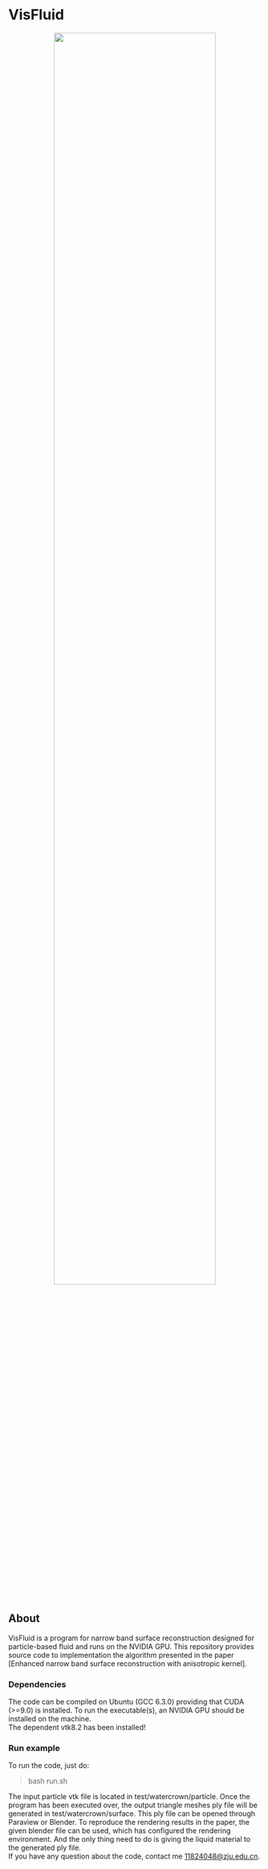 # **VisFluid** 

<p align="center">
    <img src="./assets/david_pacthes.png" width="80%"><br>
</p>

## **About**
VisFluid is a program for narrow band surface reconstruction designed for particle-based fluid and runs on the NVIDIA GPU. This repository provides source code to implementation the algorithm presented in the paper [Enhanced narrow band surface reconstruction with anisotropic kernel].  

### **Dependencies**
The code can be compiled on Ubuntu (GCC 6.3.0) providing that CUDA (>=9.0) is installed. To run the executable(s), an NVIDIA GPU should be installed on the machine.  
The dependent vtk8.2 has been installed!  

### **Run example**
To run the code, just do:  
> bash run.sh  

The input particle vtk file is located in test/watercrown/particle. Once the program has been executed over, the output triangle meshes ply file will be generated in test/watercrown/surface. This ply file can be opened through Paraview or Blender. To reproduce the rendering results in the paper, the given blender file can be used, which has configured the rendering environment. And the only thing need to do is giving the liquid material to the generated ply file.  
If you have any question about the code, contact me 11824048@zju.edu.cn.

